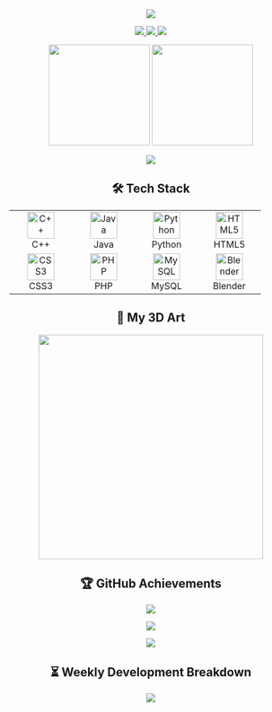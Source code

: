 <!-- Header with animated typing effect -->
<div align="center">
  <img src="https://readme-typing-svg.demolab.com?font=Fira+Code&pause=1000&width=435&lines=Hi+%F0%9F%91%8B%2C+I'm+Thatila+(thatii24);B.Sc+Computer+Science+Undergraduate;Full+Stack+Dev+%7C+3D+Artist+%7C+Game+Enthusiast;Always+learning+%26+building+cool+stuff!&center=true&size=22&color=FF7F50">
</div>

<!-- Social badges -->
<p align="center">
  <a href="mailto:thatilawijayathunga@gmail.com">
    <img src="https://img.shields.io/badge/Gmail-D14836?style=for-the-badge&logo=gmail&logoColor=white">
  </a>
  <a href="https://linkedin.com/in/yourprofile">
    <img src="https://img.shields.io/badge/LinkedIn-0077B5?style=for-the-badge&logo=linkedin&logoColor=white">
  </a>
  <a href="https://twitter.com/yourhandle">
    <img src="https://img.shields.io/badge/Twitter-1DA1F2?style=for-the-badge&logo=twitter&logoColor=white">
  </a>
</p>

<!-- GitHub Stats Cards -->
<div align="center">
  <img height="180em" src="https://github-readme-stats.vercel.app/api?username=thatii24&show_icons=true&theme=radical&include_all_commits=true&count_private=true&border_radius=10"/>
  <img height="180em" src="https://github-readme-stats.vercel.app/api/top-langs/?username=thatii24&layout=compact&langs_count=8&theme=radical&border_radius=10&hide=roff,assembly"/>
</div>

<!-- Streak Stats -->
<p align="center">
  <img src="https://streak-stats.demolab.com?user=thatii24&theme=radical&border_radius=10&date_format=M%20j%5B%2C%20Y%5D"/>
</p>

<!-- Tech Stack Section with Animated Icons -->
<h2 align="center">🛠 Tech Stack</h2>

<table align="center">
  <tr>
    <td align="center" width="96">
      <img src="https://skillicons.dev/icons?i=cpp" width="48" height="48" alt="C++" />
      <br>C++
    </td>
    <td align="center" width="96">
      <img src="https://skillicons.dev/icons?i=java" width="48" height="48" alt="Java" />
      <br>Java
    </td>
    <td align="center" width="96">
      <img src="https://skillicons.dev/icons?i=py" width="48" height="48" alt="Python" />
      <br>Python
    </td>
    <td align="center" width="96">
      <img src="https://skillicons.dev/icons?i=html" width="48" height="48" alt="HTML5" />
      <br>HTML5
    </td>
  </tr>
  <tr>
    <td align="center" width="96">
      <img src="https://skillicons.dev/icons?i=css" width="48" height="48" alt="CSS3" />
      <br>CSS3
    </td>
    <td align="center" width="96">
      <img src="https://skillicons.dev/icons?i=php" width="48" height="48" alt="PHP" />
      <br>PHP
    </td>
    <td align="center" width="96">
      <img src="https://skillicons.dev/icons?i=mysql" width="48" height="48" alt="MySQL" />
      <br>MySQL
    </td>
    <td align="center" width="96">
      <img src="https://skillicons.dev/icons?i=blender" width="48" height="48" alt="Blender" />
      <br>Blender
    </td>
  </tr>
</table>

<!-- 3D Art Section -->
<h2 align="center">🎨 My 3D Art</h2>
<p align="center">
  <img src="https://media.giphy.com/media/v1.Y2lkPTc5MGI3NjExcjF6dG9vY2N5b2NtZ3Z5bG5kY2V6dWJtY2R6eGJqZzB5eGJ6eCZlcD12MV9pbnRlcm5hbF9naWZfYnlfaWQmY3Q9Zw/xT5LMHxhOfscxPfIfm/giphy.gif" width="400">
</p>

<!-- GitHub Trophy Case -->
<h2 align="center">🏆 GitHub Achievements</h2>
<p align="center">
  <img src="https://github-profile-trophy.vercel.app/?username=thatii24&theme=radical&no-frame=true&row=2&column=4">
</p>

<!-- Dynamic Quote -->
<div align="center">
  <img src="https://quotes-github-readme.vercel.app/api?type=horizontal&theme=radical">
</div>

<!-- Visitor Counter -->
<p align="center">
  <img src="https://komarev.com/ghpvc/?username=thatii24&label=Profile%20views&color=ff7f50&style=flat">
</p>

<!-- Wakatime Stats -->
<h2 align="center">⏳ Weekly Development Breakdown</h2>
<p align="center">
  <img src="https://github-readme-stats.vercel.app/api/wakatime?username=thatii24&theme=radical&border_radius=10">
</p>
